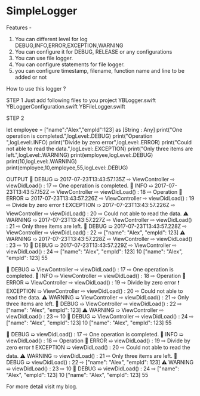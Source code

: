 # SimpleLogger

Features -
1. You can different level for log DEBUG,INFO,ERROR,EXCEPTION,WARNING
2. You can configure it for DEBUG, RELEASE or any configurations
3. You can use file logger.
4. You can configure statements for file logger.
5. you can configure timestamp, filename, function name and line to be added or not


How to use this logger ?

STEP 1
Just add following files to you project
YBLogger.swift
YBLoggerConfiguration.swift
YBFileLogger.swift

STEP 2

let employee = ["name":"Alex","empId":123] as [String : Any]
print("One operation is completed.",logLevel:.DEBUG)
print("Operation ",logLevel:.INFO)
print("Divide by zero error",logLevel:.ERROR)
print("Could not able to read the data.",logLevel:.EXCEPTION)
print("Only three items are left.",logLevel:.WARNING)
print(employee,logLevel:.DEBUG)
print(10,logLevel:.WARNING)
print(employee,10,employee,55,logLevel:.DEBUG)

OUTPUT
🔹 DEBUG     ➯ 2017-07-23T13:43:57.135Z ⇨ ViewController ⇨ viewDidLoad() : 17 ⇨ One operation is completed.
🔸 INFO      ➯ 2017-07-23T13:43:57.152Z ⇨ ViewController ⇨ viewDidLoad() : 18 ⇨ Operation 
🚫 ERROR     ➯ 2017-07-23T13:43:57.226Z ⇨ ViewController ⇨ viewDidLoad() : 19 ⇨ Divide by zero error
❗️ EXCEPTION ➯ 2017-07-23T13:43:57.226Z ⇨ ViewController ⇨ viewDidLoad() : 20 ⇨ Could not able to read the data.
⚠️ WARNING   ➯ 2017-07-23T13:43:57.227Z ⇨ ViewController ⇨ viewDidLoad() : 21 ⇨ Only three items are left.
🔹 DEBUG     ➯ 2017-07-23T13:43:57.228Z ⇨ ViewController ⇨ viewDidLoad() : 22 ⇨ ["name": "Alex", "empId": 123]
⚠️ WARNING   ➯ 2017-07-23T13:43:57.228Z ⇨ ViewController ⇨ viewDidLoad() : 23 ⇨ 10
🔹 DEBUG     ➯ 2017-07-23T13:43:57.229Z ⇨ ViewController ⇨ viewDidLoad() : 24 ⇨ ["name": "Alex", "empId": 123] 10 ["name": "Alex", "empId": 123] 55



🔹 DEBUG     ➯ ViewController ⇨ viewDidLoad() : 17 ⇨ One operation is completed.
🔸 INFO      ➯ ViewController ⇨ viewDidLoad() : 18 ⇨ Operation 
🚫 ERROR     ➯ ViewController ⇨ viewDidLoad() : 19 ⇨ Divide by zero error
❗️ EXCEPTION ➯ ViewController ⇨ viewDidLoad() : 20 ⇨ Could not able to read the data.
⚠️ WARNING   ➯ ViewController ⇨ viewDidLoad() : 21 ⇨ Only three items are left.
🔹 DEBUG     ➯ ViewController ⇨ viewDidLoad() : 22 ⇨ ["name": "Alex", "empId": 123]
⚠️ WARNING   ➯ ViewController ⇨ viewDidLoad() : 23 ⇨ 10
🔹 DEBUG     ➯ ViewController ⇨ viewDidLoad() : 24 ⇨ ["name": "Alex", "empId": 123] 10 ["name": "Alex", "empId": 123] 55


🔹 DEBUG     ➯ viewDidLoad() : 17 ⇨ One operation is completed.
🔸 INFO      ➯ viewDidLoad() : 18 ⇨ Operation 
🚫 ERROR     ➯ viewDidLoad() : 19 ⇨ Divide by zero error
❗️ EXCEPTION ➯ viewDidLoad() : 20 ⇨ Could not able to read the data.
⚠️ WARNING   ➯ viewDidLoad() : 21 ⇨ Only three items are left.
🔹 DEBUG     ➯ viewDidLoad() : 22 ⇨ ["name": "Alex", "empId": 123]
⚠️ WARNING   ➯ viewDidLoad() : 23 ⇨ 10
🔹 DEBUG     ➯ viewDidLoad() : 24 ⇨ ["name": "Alex", "empId": 123] 10 ["name": "Alex", "empId": 123] 55

For more detail visit my blog.
